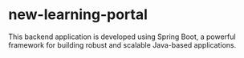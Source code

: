 # new-learning-portal

This backend application is developed using Spring Boot, a powerful framework for building robust and scalable Java-based applications.

